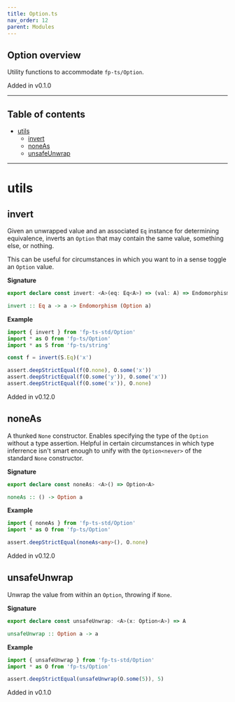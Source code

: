```yaml
---
title: Option.ts
nav_order: 12
parent: Modules
---
```


## Option overview

Utility functions to accommodate `fp-ts/Option`.

Added in v0.1.0

---

<h2 class="text-delta">Table of contents</h2>

- [utils](#utils)
  - [invert](#invert)
  - [noneAs](#noneas)
  - [unsafeUnwrap](#unsafeunwrap)

---

# utils

## invert

Given an unwrapped value and an associated `Eq` instance for determining
equivalence, inverts an `Option` that may contain the same value, something
else, or nothing.

This can be useful for circumstances in which you want to in a sense toggle
an `Option` value.

**Signature**

```ts
export declare const invert: <A>(eq: Eq<A>) => (val: A) => Endomorphism<Option<A>>
```

```hs
invert :: Eq a -> a -> Endomorphism (Option a)
```

**Example**

```ts
import { invert } from 'fp-ts-std/Option'
import * as O from 'fp-ts/Option'
import * as S from 'fp-ts/string'

const f = invert(S.Eq)('x')

assert.deepStrictEqual(f(O.none), O.some('x'))
assert.deepStrictEqual(f(O.some('y')), O.some('x'))
assert.deepStrictEqual(f(O.some('x')), O.none)
```

Added in v0.12.0

## noneAs

A thunked `None` constructor. Enables specifying the type of the `Option`
without a type assertion. Helpful in certain circumstances in which type
inferrence isn't smart enough to unify with the `Option<never>` of the
standard `None` constructor.

**Signature**

```ts
export declare const noneAs: <A>() => Option<A>
```

```hs
noneAs :: () -> Option a
```

**Example**

```ts
import { noneAs } from 'fp-ts-std/Option'
import * as O from 'fp-ts/Option'

assert.deepStrictEqual(noneAs<any>(), O.none)
```

Added in v0.12.0

## unsafeUnwrap

Unwrap the value from within an `Option`, throwing if `None`.

**Signature**

```ts
export declare const unsafeUnwrap: <A>(x: Option<A>) => A
```

```hs
unsafeUnwrap :: Option a -> a
```

**Example**

```ts
import { unsafeUnwrap } from 'fp-ts-std/Option'
import * as O from 'fp-ts/Option'

assert.deepStrictEqual(unsafeUnwrap(O.some(5)), 5)
```

Added in v0.1.0
